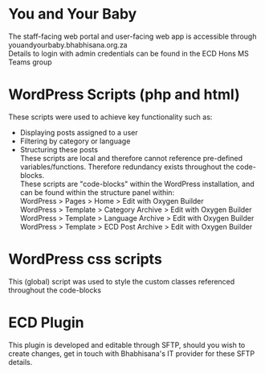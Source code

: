 # You and Your Baby
The staff-facing web portal and user-facing web app is accessible through youandyourbaby.bhabhisana.org.za\
Details to login with admin credentials can be found in the ECD Hons MS Teams group

# WordPress Scripts (php and html)
These scripts were used to achieve key functionality such as:
- Displaying posts assigned to a user
- Filtering by category or language
- Structuring these posts\
These scripts are local and therefore cannot reference pre-defined variables/functions. Therefore redundancy exists throughout the code-blocks.\
These scripts are "code-blocks" within the WordPress installation, and can be found within the structure panel within:\
WordPress > Pages > Home > Edit with Oxygen Builder\
WordPress > Template > Category Archive > Edit with Oxygen Builder\
WordPress > Template > Language Archive > Edit with Oxygen Builder\
WordPress > Template > ECD Post Archive > Edit with Oxygen Builder

# WordPress css scripts
This (global) script was used to style the custom classes referenced throughout the code-blocks

# ECD Plugin
This plugin is developed and editable through SFTP, should you wish to create changes, get in touch with Bhabhisana's IT provider for these SFTP details.